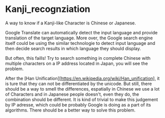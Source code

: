 # Kanji_recognziation
A way to know if a Kanji-like Character is Chinese or Japanese. 

Google Translate can automatically detect the input language and provide translation of the target language. More over, the Google search engine itself could be using the similar technologie to detect input language and then decide search results in which language they should display. 

But often, this faills! Try to search something in complete Chinese with multiple characters on a IP address located in Japan, you will see the problem. 

After the [Han Unification][https://en.wikipedia.org/wiki/Han_unification], it is ture that they can not be differentiated by the unicode. But still, there should be a way to smell the differences, espatially in Chinese we use a lot of Characters and in Japanese people doesn't, even they do, the combination should be different. It is kind of trivial to make this judgement by IP adresse, which could be probably Google is doing as a part of its algorithms. There should be a better way to solve this problem.
